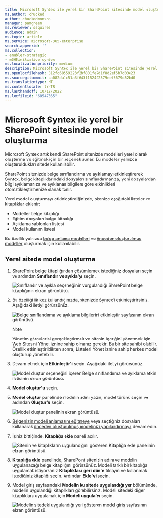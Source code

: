 ```yaml
---
title: Microsoft Syntex ile yerel bir SharePoint sitesinde model oluşturma
ms.author: chucked
author: chuckedmonson
manager: pamgreen
ms.reviewer: ssquires
audience: admin
ms.topic: article
ms.service: microsoft-365-enterprise
search.appverid: ''
ms.collection:
- enabler-strategic
- m365initiative-syntex
ms.localizationpriority: medium
description: Microsoft Syntex ile yerel bir SharePoint sitesinde yerel model oluşturmayı öğrenin.
ms.openlocfilehash: 812fc68559223f2bf801fe7d1f8d2ef5b7d03e23
ms.sourcegitcommit: ca082da1c51a3f643f152492579eef5679d52bd0
ms.translationtype: MT
ms.contentlocale: tr-TR
ms.lasthandoff: 10/12/2022
ms.locfileid: "68547565"
---
```

# <a name="create-a-model-on-a-local-sharepoint-site-with-microsoft-syntex"></a>Microsoft Syntex ile yerel bir SharePoint sitesinde model oluşturma

Microsoft Syntex artık kendi SharePoint sitenizde modelleri yerel olarak oluşturma ve eğitmek için bir seçenek sunar. Bu modeller yalnızca oluşturuldukları sitede kullanılabilir. 

SharePoint sitenizde belge sınıflandırma ve ayıklamayı etkinleştirerek Syntex, belge kitaplıklarındaki dosyaları sınıflandırmanıza, yeni dosyalardan bilgi ayıklamanıza ve ayıklanan bilgilere göre etkinlikleri otomatikleştirmenize olanak tanır.

Yerel model oluşturmayı etkinleştirdiğinizde, sitenize aşağıdaki listeler ve kitaplıklar eklenir:

- Modeller belge kitaplığı
- Eğitim dosyaları belge kitaplığı
- Açıklama şablonları listesi
- Model kullanım listesi

Bu özellik yalnızca [belge anlama modelleri](apply-a-model.md) ve [önceden oluşturulmuş modeller](prebuilt-models.md) oluşturmak için kullanılabilir. 

## <a name="create-a-model-on-a-local-site"></a>Yerel sitede model oluşturma

1. SharePoint belge kitaplığından çözümlemek istediğiniz dosyaları seçin ve ardından **Sınıflandır ve ayıkla'yı** seçin.

    ![Sınıflandır ve ayıkla seçeneğinin vurgulandığı SharePoint belge kitaplığının ekran görüntüsü.](../media/content-understanding/local-model-classify-and-extract-option.png) 

2. Bu özelliği ilk kez kullandığınızda, sitenizde Syntex'i etkinleştirirsiniz. Aşağıdaki iletiyi görürsünüz.

    ![Belge sınıflandırma ve ayıklama bilgilerini etkinleştir sayfasının ekran görüntüsü.](../media/content-understanding/local-model-first-run-activate-message.png) 

    > [!NOTE]
    > Yönetim görevlerini gerçekleştirmek ve sitenin içeriğini yönetmek için Web Sitesini Yönet iznine sahip olmanız gerekir. Bu bir site sahibi olabilir. Özellik etkinleştirildikten sonra, Listeleri Yönet iznine sahip herkes model oluşturup yönetebilir.

3. Devam etmek için **Etkinleştir'i** seçin. Aşağıdaki iletiyi görürsünüz.

    ![Model oluştur seçeneğini içeren Belge sınıflandırma ve ayıklama etkin iletisinin ekran görüntüsü.](../media/content-understanding/local-model-activated-message.png) 

4. **Model oluştur'u** seçin.

5. **Model oluştur** panelinde modelin adını yazın, model türünü seçin ve ardından **Oluştur'u** seçin.

    ![Model oluştur panelinin ekran görüntüsü.](../media/content-understanding/local-model-create-a-model.png) 

6. [Belgenizin modeli anlamasını eğitmeye](apply-a-model.md) veya seçtiğiniz dosyaları kullanarak [önceden oluşturulmuş modelinizi yapılandırmaya](prebuilt-models.md) devam edin.

7. İşiniz bittiğinde, **Kitaplığa ekle** paneli açılır.

    ![Sitenin ve kitaplıkların uygulandığını gösteren Kitaplığa ekle panelinin ekran görüntüsü.](../media/content-understanding/local-model-add-to-library-panel.png) 

8. **Kitaplığa ekle** panelinde, SharePoint sitenizin adını ve modelin uygulanacağı belge kitaplığını görürsünüz. Modeli farklı bir kitaplığa uygulamak istiyorsanız **Kitaplıklara geri dön'e** tıklayın ve kullanmak istediğiniz kitaplığı seçin. Ardından **Ekle'yi** seçin.

9. Model giriş sayfasındaki **Modelin bu sitede uygulandığı yer** bölümünde, modelin uygulandığı kitaplıkları görebilirsiniz. Modeli sitedeki diğer kitaplıklara uygulamak için **Modeli uygula'yı** seçin. 

    ![Modelin sitedeki uygulandığı yeri gösteren model giriş sayfasının ekran görüntüsü.](../media/content-understanding/local-model-home-page.png) 

